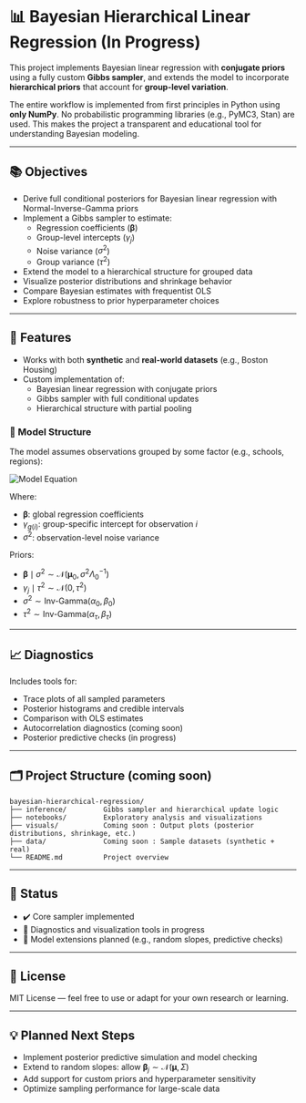 # 📊 Bayesian Hierarchical Linear Regression (In Progress)

This project implements Bayesian linear regression with **conjugate priors** using a fully custom **Gibbs sampler**, and extends the model to incorporate **hierarchical priors** that account for **group-level variation**.

The entire workflow is implemented from first principles in Python using **only NumPy**. No probabilistic programming libraries (e.g., PyMC3, Stan) are used. This makes the project a transparent and educational tool for understanding Bayesian modeling.

---

## 📚 Objectives

- Derive full conditional posteriors for Bayesian linear regression with Normal-Inverse-Gamma priors  
- Implement a Gibbs sampler to estimate:
  - Regression coefficients ($\boldsymbol{\beta}$)
  - Group-level intercepts ($\gamma_j$)
  - Noise variance ($\sigma^2$)
  - Group variance ($\tau^2$)
- Extend the model to a hierarchical structure for grouped data
- Visualize posterior distributions and shrinkage behavior
- Compare Bayesian estimates with frequentist OLS
- Explore robustness to prior hyperparameter choices

---

## 🔧 Features

- Works with both **synthetic** and **real-world datasets** (e.g., Boston Housing)
- Custom implementation of:
  - Bayesian linear regression with conjugate priors
  - Gibbs sampler with full conditional updates
  - Hierarchical structure with partial pooling

### 📐 Model Structure

The model assumes observations grouped by some factor (e.g., schools, regions):

![Model Equation](https://quicklatex.com/cache3/e9/ql_6ece938cff729788d23a02794467d5e9_l3.png)

Where:
- $\boldsymbol{\beta}$: global regression coefficients
- $\gamma_{g(i)}$: group-specific intercept for observation $i$
- $\sigma^2$: observation-level noise variance

Priors:
- $\boldsymbol{\beta} \mid \sigma^2 \sim \mathcal{N}(\boldsymbol{\mu}_0, \sigma^2 \Lambda_0^{-1})$
- $\gamma_j \mid \tau^2 \sim \mathcal{N}(0, \tau^2)$
- $\sigma^2 \sim \text{Inv-Gamma}(\alpha_0, \beta_0)$
- $\tau^2 \sim \text{Inv-Gamma}(\alpha_\tau, \beta_\tau)$

---

## 📈 Diagnostics

Includes tools for:

- Trace plots of all sampled parameters
- Posterior histograms and credible intervals
- Comparison with OLS estimates
- Autocorrelation diagnostics (coming soon)
- Posterior predictive checks (in progress)

---
## 🗂 Project Structure (coming soon)

```
bayesian-hierarchical-regression/
├── inference/         Gibbs sampler and hierarchical update logic
├── notebooks/         Exploratory analysis and visualizations
├── visuals/           Coming soon : Output plots (posterior distributions, shrinkage, etc.)
├── data/              Coming soon : Sample datasets (synthetic + real) 
└── README.md          Project overview
```
---

## 🚧 Status

- ✔️ Core sampler implemented
- 🔄 Diagnostics and visualization tools in progress
- 🔬 Model extensions planned (e.g., random slopes, predictive checks)

---

## 📜 License

MIT License — feel free to use or adapt for your own research or learning.

---

## 💡 Planned Next Steps

- Implement posterior predictive simulation and model checking
- Extend to random slopes: allow $\boldsymbol{\beta}_j \sim \mathcal{N}(\boldsymbol{\mu}, \Sigma)$
- Add support for custom priors and hyperparameter sensitivity
- Optimize sampling performance for large-scale data
